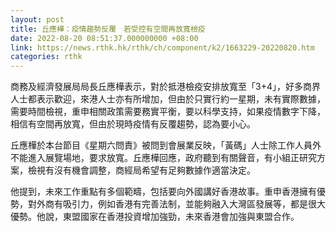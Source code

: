 ```yaml
---
layout: post
title: 丘應樺：疫情趨勢反覆　若受控有空間再放寬檢疫
date: 2022-08-20 08:51:37.000000000 +08:00
link: https://news.rthk.hk/rthk/ch/component/k2/1663229-20220820.htm
categories: rthk
---
```


商務及經濟發展局局長丘應樺表示，對於抵港檢疫安排放寬至「3+4」，好多商界人士都表示歡迎，來港人士亦有所增加，但由於只實行約一星期，未有實際數據，需要時間檢視，重申相關政策需要務實平衡，要以科學支持，如果疫情數字下降，相信有空間再放寬，但由於現時疫情有反覆趨勢，認為要小心。

丘應樺於本台節目《星期六問責》被問到會展業反映，「黃碼」人士除工作人員外不能進入展覽場地，要求放寬。丘應樺回應，政府聽到有關聲音，有小組正研究方案，檢視有沒有機會調整，商經局希望有足夠數據作適當決定。

他提到，未來工作重點有多個範疇，包括要向外國講好香港故事。重申香港擁有優勢，對外商有吸引力，例如香港有完善法制，並能夠融入大灣區發展等，都是很大優勢。他說，東盟國家在香港投資增加強勁，未來香港會加強與東盟合作。
